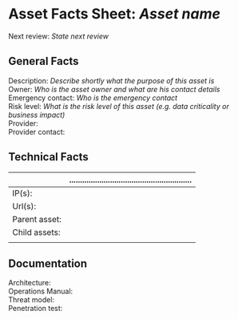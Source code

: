 # Asset Facts Sheet: *Asset name*
Next review: *State next review*  

## General Facts
Description: *Describe shortly what the purpose of this asset is*  
Owner: *Who is the asset owner and what are his contact details*  
Emergency contact: *Who is the emergency contact*  
Risk level: *What is the risk level of this asset (e.g. data criticality or business impact)*  
Provider:  
Provider contact:  

## Technical Facts

|  | ......................................................... |
| ---------- | --------------------------------------------------------- |
| IP(s):  | |
| Url(s): | |
| Parent asset: | |
| Child assets: | |
|  | |

## Documentation

Architecture:  
Operations Manual:  
Threat model:  
Penetration test:  